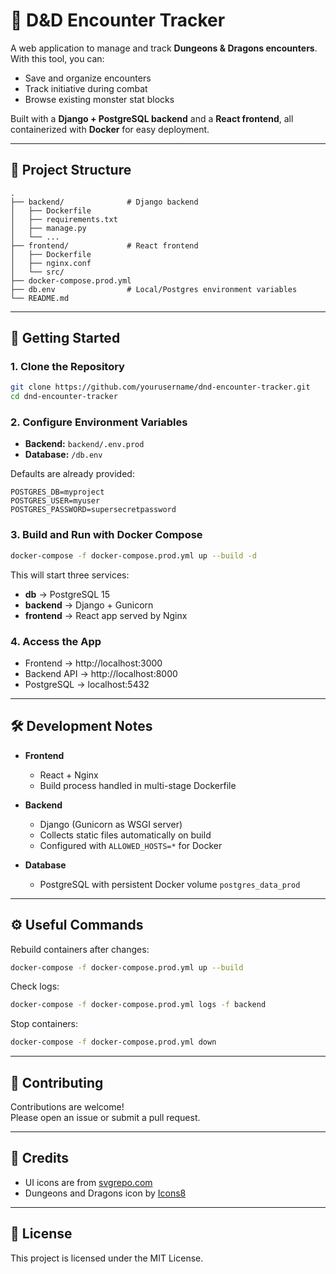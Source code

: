 # 🐉 D&D Encounter Tracker

A web application to manage and track **Dungeons & Dragons encounters**.  
With this tool, you can:

- Save and organize encounters
- Track initiative during combat
- Browse existing monster stat blocks

Built with a **Django + PostgreSQL backend** and a **React frontend**, all containerized with **Docker** for easy deployment.

---

## 📂 Project Structure

```
.
├── backend/              # Django backend
│   ├── Dockerfile
│   ├── requirements.txt
│   ├── manage.py
│   └── ...
├── frontend/             # React frontend
│   ├── Dockerfile
│   ├── nginx.conf
│   └── src/
├── docker-compose.prod.yml
├── db.env                # Local/Postgres environment variables
└── README.md
```

---

## 🚀 Getting Started

### 1. Clone the Repository
```bash
git clone https://github.com/yourusername/dnd-encounter-tracker.git
cd dnd-encounter-tracker
```

### 2. Configure Environment Variables
- **Backend:** `backend/.env.prod`
- **Database:** `/db.env`

Defaults are already provided:
```env
POSTGRES_DB=myproject
POSTGRES_USER=myuser
POSTGRES_PASSWORD=supersecretpassword
```

### 3. Build and Run with Docker Compose
```bash
docker-compose -f docker-compose.prod.yml up --build -d
```

This will start three services:
- **db** → PostgreSQL 15
- **backend** → Django + Gunicorn
- **frontend** → React app served by Nginx

### 4. Access the App
- Frontend → http://localhost:3000  
- Backend API → http://localhost:8000  
- PostgreSQL → localhost:5432  

---

## 🛠 Development Notes

- **Frontend**  
  - React + Nginx  
  - Build process handled in multi-stage Dockerfile  

- **Backend**  
  - Django (Gunicorn as WSGI server)  
  - Collects static files automatically on build  
  - Configured with `ALLOWED_HOSTS=*` for Docker  

- **Database**  
  - PostgreSQL with persistent Docker volume `postgres_data_prod`  

---

## ⚙️ Useful Commands

Rebuild containers after changes:
```bash
docker-compose -f docker-compose.prod.yml up --build
```

Check logs:
```bash
docker-compose -f docker-compose.prod.yml logs -f backend
```

Stop containers:
```bash
docker-compose -f docker-compose.prod.yml down
```

---


## 🤝 Contributing

Contributions are welcome!  
Please open an issue or submit a pull request.

---

## 🎨 Credits

- UI icons are from [svgrepo.com](https://www.svgrepo.com/)  
- Dungeons and Dragons icon by [Icons8](https://icons8.com/)  

---

## 📜 License

This project is licensed under the MIT License.

